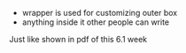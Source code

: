 - wrapper is used for customizing outer box
- anything inside it other people can write 

Just like shown in pdf of this 6.1 week